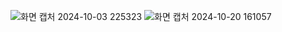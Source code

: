 ![화면 캡처 2024-10-03 225323](https://github.com/user-attachments/assets/1eef649d-e0b6-4cc4-9898-b4155a2ff583)
![화면 캡처 2024-10-20 161057](https://github.com/user-attachments/assets/3d563aab-e4e4-4c15-bd56-ad9545fcbb89)
